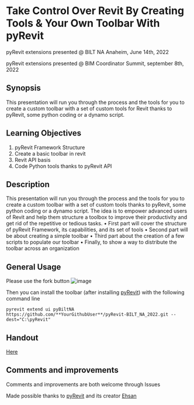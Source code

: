 # Take Control Over Revit By Creating Tools & Your Own Toolbar With pyRevit

pyRevit extensions presented @ BILT NA Anaheim, June 14th, 2022

pyRevit extensions presented @ BIM Coordinator Summit, september 8th, 2022

## Synopsis
This presentation will run you through the process and the tools for you to create a custom toolbar with a set of custom tools for Revit thanks to pyRevit, some python coding or a dynamo script.

## Learning Objectives
1. pyRevit Framework Structure
2. Create a basic toolbar in revit
3. Revit API basis
4. Code Python tools thanks to pyRevit API

## Description
This presentation will run you through the process and the tools for you to create a custom toolbar with a set of custom tools thanks to pyRevit, some python coding or a dynamo script. The idea is to empower advanced users of Revit and help them structure a toolbox to improve their productivity and get rid of the repetitive or tedious tasks.
• First part will cover the structure of pyRevit Framework, its capabilities, and its set of tools
• Second part will be about creating a simple toolbar
• Third part about the creation of a few scripts to populate our toolbar
• Finally, to show a way to distribute the toolbar across an organization


## General Usage

Please use the fork button
![image](https://user-images.githubusercontent.com/7872003/174556481-c80a07c5-28ad-49d2-b369-456285ecc5b3.png)

Then you can install the toolbar (after installing [pyRevit](https://github.com/eirannejad/pyRevit/releases)) with the following command line
```
pyrevit extend ui pyBiltNA https://github.com/**YourGithubUser**/pyRevit-BILT_NA_2022.git --dest="C:\pyRevit"
```

## Handout
[Here](https://github.com/jmcouffin/pyRevit-BILT_NA_2022/blob/master/Handout_Presentation/26-Handout_TakeControlOverRevitCreatingToolsWithPyRevit_Jean-MarcCouffin.pdf)


## Comments and improvements
Comments and improvements are both welcome through Issues

Made possible thanks to [pyRevit](https://github.com/eirannejad/pyRevit) and its creator [Ehsan](https://ein.sh/)
